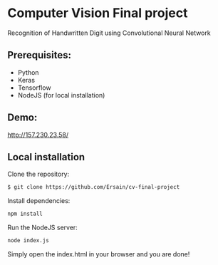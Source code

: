 # Computer Vision Final project
Recognition of Handwritten Digit using Convolutional Neural Network
<br>
## Prerequisites:
- Python
- Keras
- Tensorflow
- NodeJS (for local installation)

## Demo:
http://157.230.23.58/

## Local installation
Clone the repository:
```zsh
$ git clone https://github.com/Ersain/cv-final-project
```

Install dependencies:
```zsh
npm install
```

Run the NodeJS server:
```zsh
node index.js
```

Simply open the index.html in your browser and you are done!

